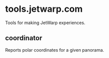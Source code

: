# tools.jetwarp.com

Tools for making JetWarp experiences.

## coordinator

Reports polar coordinates for a given panorama.
